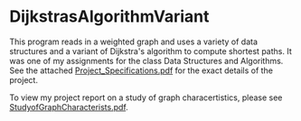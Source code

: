 # DijkstrasAlgorithmVariant
This program reads in a weighted graph and uses a variety of data structures and a variant of Dijkstra's algorithm to compute shortest paths. It was one of my assignments for the class Data Structures and Algorithms. See the attached [Project_Specifications.pdf](https://github.com/James-Codes/DijkstrasAlgorithmVariant/files/6957226/Project_Specifications.pdf) for the exact details of the project.


To view my project report on a study of graph characertistics, please see [StudyofGraphCharacterists.pdf](https://github.com/James-Codes/DijkstrasAlgorithmVariant/files/6957622/StudyofGraphCharacterists.pdf).
